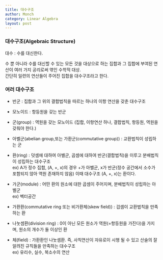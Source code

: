 ```yaml
---
title: 대수구조
author: Monch
category: Linear Algebra
layout: post
---
```


<h3>대수구조(Algebraic Structure)</h3>

대수 : 수를 대신한다.

수 뿐 아니라 수를 대신할 수 있는 모든 것을 대상으로 하는 집합과 그 집합에 부여된 연산이 여러 가지 공리로써 엮인 수학적 대상.  
간단히 일련의 연산들이 주어진 집합을 대수구조라고 한다.

<h3>여러 대수구조</h3>

- 반군 : 집합과 그 위의 결합법칙을 따르는 하나의 이항 연산을 갖춘 대수구조  

- 모노이드 : 항등원을 갖는 반군  

- 군(group) : 역원을 갖는 모노이드 (집합, 이항연산 하나, 결합법칙, 항등원, 역원을 갖춰야 한다.)  

- 아벨군(abelian group,또는 가환군(commutative group)) : 교환법칙이 성립하는 군  

- 환(ring) : 덧셈에 대하여 아벨군, 곱셈에 대하여 반군(결합법칙)을 이루고 분배법칙이 성립하는 대수구조  
  ex) A가 정수 집합, (A, +, x)의 경우 +가 아벨군, x가 반군(정수 공간에서 소수가 포함되지 않아 역원 존재하지 않음) 이때 대수구조 (A, +, x)는 환이다.  

- 가군(module) : 어떤 환의 원소에 대한 곱셈이 주어지며, 분배법칙이 성립하는 아벨군  
  ex) 벡터공간

- 가환환(commutative ring 또는 비가환체(skew field)) : 겁셈이 교환법칙을 만족하는 환

- 나눗셈환(division ring) : 0이 아닌 모든 원소가 역원(=항등원을 가진다)을 가지며, 원소의 개수가 둘 이상인 환

- 체(field) : 가환환인 나눗셈환. 즉, 사칙연산이 자유로이 시행 될 수 있고 산술의 잘 알려진 규칙들을 만족하는 대수구조  
  ex) 유리수, 실수, 복소수의 연산